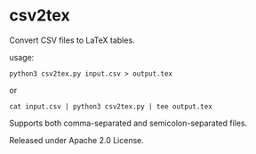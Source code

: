 # csv2tex

Convert CSV files to LaTeX tables.

usage:

    python3 csv2tex.py input.csv > output.tex

or

    cat input.csv | python3 csv2tex.py | tee output.tex

Supports both comma-separated and semicolon-separated files.

Released under Apache 2.0 License.

